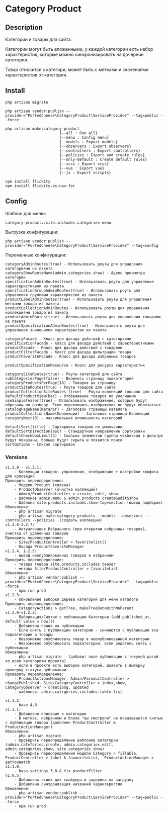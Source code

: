 # Category Product

## Description

Категории и товары для сайта.

Категории могут быть вложенными, у каждой категории есть набор характеристик, которые можно синхронизировать на дочернии категории.

Товар относится к категори, может быть с метками и значениями характеристик от категории.

## Install
    php artisan migrate

    php artisan vendor:publish --provider="PortedCheese\CategoryProduct\ServiceProvider" --tag=public --force

    php artisan make:category-product
                            {--all : Run all}
                            {--menu : Config menu}
                            {--models : Export models}
                            {--observers : Export observers}
                            {--controllers : Export controllers}
                            {--policies : Export and create rules}
                            {--only-default : Create default rules}
                            {--scss : Export scss}
                            {--vue : Export vue}
                            {--js : Export scripts}
                            
    npm install flickity
    npm install flickity-as-nav-for
                            
## Config

Шаблон для меню:
    
    category-product::site.includes.categories-menu

Выгрузка конфигурации:
    
    php artisan vendor:publish --provider="PortedCheese\CategoryProduct\ServiceProvider" --tag=config

Переменные конфигурации:

    categoryAdminRoutes(true) - Использовать роуты для управления категориями из пакета
    categoryShowRouteName(admin.categories.show) - Адрес просмотра категории
    specificationAdminRoutes(true) - Использовать роуты для управления характеристиками из пакета
    specificationGroupAdminRoutes(true) - Использовать роуты для управления группами характеристик из пакета
    productLabelAdminRoutes(true) - Использовать роуты для управления метками товара из пакета
    productCollectionAdminRoutes - Использовать роуты для управления коллекциями товара из пакета
    productAdminRoutes(true) - Использовать роуты для управления товарами из пакета
    productSpecificationAdminRoutes(true) - Использовать роуты для управления значениями характеристик из пакета
    
    categoryFacade - Класс для фасада действий с категориями
    specificationFacade - Класс для фасада действий с характеристиками
    productFacade - Класс для фасада действий с товарами
    productFilterFacade - Класс для фасада фильтрации товара
    productFavoriteFacade - Класс для фасада избранных товаров
    
    productSpecificationResource - Класс для ресурса характеристик
    
    categorySiteRoutes(true) - Роуты категорий для сайта
    subCategoriesPage(false) - Включить страницу подкатегорий
    categoryProductsPerPage(18) - Товаров на страницу
    productSiteRoutes(true) - Роуты товаров для сайта
    productCollectionSiteRoutes (true) - Роуты коллекций товаров для сайта
    defaultProductView(bar) - Отображение товаров по умолчанию
    useSimpleTeaser(true) - Использовать изображение, которые будут обрезаны по размеру. Если переключить изображения не будут обрезаться
    catalogPageName(Каталог) - Заголовок страницы каталога
    productCollectionsName(Коллекции) - Заголовок страницы Коллекций
    categoryNest(3) - максимальная вложенность категорий
    
    defaultSort(title) - Сортировка товаров по умолчанию
    defaultSortDirection(asc) - Стандартное направление сортировки
    defaultCheckboxLimit(3) - Сколько элементов группы чекбоксов в фильтре будут показаны, больше будут скрыты и появится поиск
    sortOptions - Список сортировок
    
### Versions
    v1.3.0 - v1.3.1:
        - Коллекции товаров: управление, отображение + настройки конфига для коллекций
    Проверить переопределение:
        - Модели Product (связка)
        - ProductObserver (очистка коллекций)
        - Admin/ProductController > create, edit, show
        - Шаблонов admin.menu & admin.products.create&edit&show
        - Шаблона site.products.includes.show-top=section (вывод подборок)
    Обновление:
        - php artisan migrate
        - php artisan make:category-products --models --observers --controllers --policies  (создать коллекции)
    v1.2.6-1.2.7:
        - Актуализация Избранного (при открытии избранных товаров), очистка от удаленных товаров
    Проверить переопределение:
        - Site/ProductController > favoritelist()
        - Фасада ProductFavoriteManager
    v1.2.4, 1.2.5:
        - вывод неопубликованных товаров в избранном 
    Проверить переопределение:
        - тизера товара site.products.includes.teaser
        - метода Site/ProductController > favoriteList
    Обновление:
        - php artisan vendor:publish --provider="PortedCheese\CategoryProduct\ServiceProvider" --tag=public --force
        - npm run prod
    v1.2.3:
        - обновление выборки дерева категорий для меню каталога
    Проверить переопределение:
        - CategoryActions > getTree, makeTreeDataWithNoParent 
    v1.2.0-v1.2.2:
        - Публикация/Снятие с публикации Категории (add published_at, default value = now())
        - Добавлены права на публикацию
        - Если снять с публикации категорию - снимаются с публикации все подкатегории и товары
        - Невозможно опубликовать товар в неопубликованной категории
        - Невозможно опубликовать подкатегории, если родитель снять с публикации
    Обновление:
        - php artisan migrate   (добавит поле публикации с текущей датой ко всем категориям проекта)
        - если в проекте есть выборки категорий, доавить в выборку проверку статуса публикации
    Проверить переопределение:
        - ProductActionsManager, Admin/ParoductController > changePublished, Site/CategoryController > index,show, CategoryObserver > creationg, updated
        - шаблонов: admin.catrgories.includes.table-list

    v1.1.2: 
        - base 4.0
    v1.1.1:
        - Добавлено описание к категории
        - В метках, избранном и блоке "вы смотрели" не показываются снятые с публикации товары (дополнен ProductController & ProductActionManager)
    Обновление:
        - php artisan migrate
        - проверить переопределение шаблонов категории (admin.catefories.create, admin.categories.edit, admin.categories.show, site.categories.show) 
        - Проверить переопределение модели Category > fillable, ProductController > label & favouriteList,  ProductActionManager > getYouWatch
    v1.1.0:
        - base-settings 3.0 & fix productFilter
    v1.0.5:
        - Добавлены стили для слайдера и задержна на загрузку
        - Добавлена синхронизация названий характеристик
    Обновление:
        - php artisan vendor:publish --provider="PortedCheese\CategoryProduct\ServiceProvider" --tag=public --force
        - npm run prod